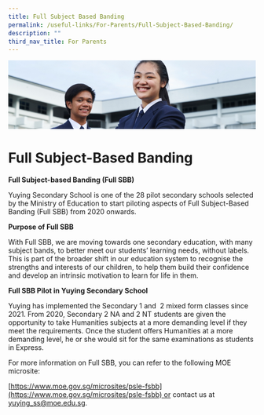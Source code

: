 ```yaml
---
title: Full Subject Based Banding
permalink: /useful-links/For-Parents/Full-Subject-Based-Banding/
description: ""
third_nav_title: For Parents
---
```

![](/images/Useful%20Links.jpg)

Full Subject-Based Banding
==========================

<b>Full Subject-based Banding (Full SBB)</b>

Yuying Secondary School is one of the 28 pilot secondary schools selected by the Ministry of Education to start piloting aspects of Full Subject-Based Banding (Full SBB) from 2020 onwards. 

  

<b>Purpose of Full SBB</b>

  

With Full SBB, we are moving towards one secondary education, with many subject bands, to better meet our students’ learning needs, without labels. This is part of the broader shift in our education system to recognise the strengths and interests of our children, to help them build their confidence and develop an intrinsic motivation to learn for life in them.

  

<b>Full SBB Pilot in Yuying Secondary School</b>

Yuying has implemented the Secondary 1 and  2 mixed form classes since 2021. From 2020, Secondary 2 NA and 2 NT students are given the opportunity to take Humanities subjects at a more demanding level if they meet the requirements. Once the student offers Humanities at a more demanding level, he or she would sit for the same examinations as students in Express.  


  

For more information on Full SBB, you can refer to the following MOE microsite: 

[https://www.moe.gov.sg/microsites/psle-fsbb](https://www.moe.gov.sg/microsites/psle-fsbb) or contact us at yuying_ss@moe.edu.sg.